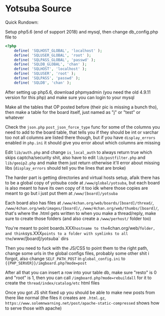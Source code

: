 # Yotsuba Source

Quick Rundown:

Setup php5.6 (end of support 2018) and mysql, then change db_config.php file to

```PHP
<?php
	define( 'SQLHOST_GLOBAL', 'localhost' );
	define( 'SQLUSER_GLOBAL', 'root' );
	define( 'SQLPASS_GLOBAL', 'passwd' );
	define( 'SQLDB_GLOBAL', 'chan' );
	define( 'SQLHOST', 'localhost' );
	define( 'SQLUSER', 'root' );
	define( 'SQLPASS', 'passwd' );
	define( 'SQLDB', 'chan' );
```

After setting up php5.6, download phpmyadmin (you need the old 4.9.11 version for this php) and make sure you can login to your mysql

Make all the tables that OP posted before (their pic is missing a bunch tho), then make a table for the board itself, just named as "j" or "test" or whatever

Check the `json.php` `post_json_force_type` func for some of the columns you need to add to the board table, that tells you if they should be int or varchar too
not all columns are listed there though, but if you have `display_errors` enabled in `php.ini` it should give you error about which columns are missing

Edit `lib/auth.php` and change `is_local_auth` to always return true which skips captcha/security shit, also have to edit `lib/postfilter.php` and `lib/geoip2.php` and make them just return otherwise it'll error about missing libs (`display_errors` should tell you the lines that are broke)

The harder part is getting directories and virtual hosts setup, afaik there has to be a global copy of yotsuba code at `/www/global/yotsuba`, but each board is also meant to have its own copy of it too
idk where those copies are meant to go but i just put them at `/www/[board]/yotsuba`

Each board also has files at `/www/4chan.org/web/boards/[board]/thread/`, `/www/4chan.org/web/images/[board]/`, `/www/4chan.org/web/thumbs/[board]/`, that's where the .html gets written to when you make a thread/reply, make sure to create those folders (and also create a `/www/perhost/` folder too)

You're meant to point boards.XXX` hostname to the `4chan.org/web/` folder, and think `sys.XXX` points to a folder with symlinks to all the `/www/[board]/yotsuba` dirs

Then you need to fuck with the JS/CSS to point them to the right path, change some urls in the global configs files, probably some other shit i forgot, also change `SELF_PATH_POST` in `global_config.ini` to `{{PHP_SERVER}}/imgboard.php?mode=post`

After all that you can insert a row into your table db, make sure "resto" is 0 and "root" is 1, then you can call `/imgboard.php?mode=rebuildall` for it to create the `thread/index/catalog/etc` html files

Once you got JS shit fixed up you should be able to make new posts from there like normal (the files it creates are 	`.html.gz`, `https://www.solemnwarning.net/post/apache-static-compressed` shows how to serve those with apache)